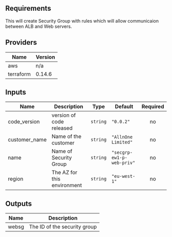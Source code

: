 ## Requirements

This will create Security Group with rules which will allow communicaion between ALB and Web servers.

## Providers

| Name | Version |
|------|---------|
| aws | n/a |
| terraform | 0.14.6 |

## Inputs

| Name | Description | Type | Default | Required |
|------|-------------|------|---------|:--------:|
| code\_version | version of code released | `string` | `"0.0.2"` | no |
| customer\_name | Name of the customer | `string` | `"AllnOne Limited"` | no |
| name | Name of Security Group | `string` | `"secgrp-ew1-p-web-priv"` | no |
| region | The AZ for this environment | `string` | `"eu-west-1"` | no |

## Outputs

| Name | Description |
|------|-------------|
| websg | The ID of the security group |

